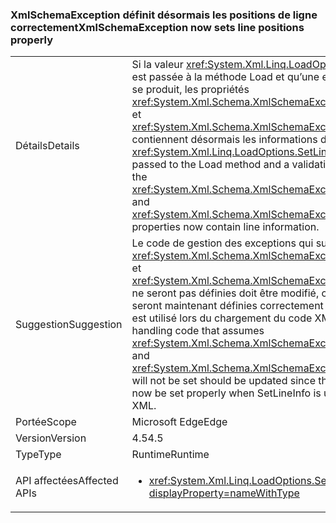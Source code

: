 ### <a name="xmlschemaexception-now-sets-line-positions-properly"></a><span data-ttu-id="9ed77-101">XmlSchemaException définit désormais les positions de ligne correctement</span><span class="sxs-lookup"><span data-stu-id="9ed77-101">XmlSchemaException now sets line positions properly</span></span>

|   |   |
|---|---|
|<span data-ttu-id="9ed77-102">Détails</span><span class="sxs-lookup"><span data-stu-id="9ed77-102">Details</span></span>|<span data-ttu-id="9ed77-103">Si la valeur <xref:System.Xml.Linq.LoadOptions.SetLineInfo> est passée à la méthode Load et qu’une erreur de validation se produit, les propriétés <xref:System.Xml.Schema.XmlSchemaException.LineNumber> et <xref:System.Xml.Schema.XmlSchemaException.LinePosition> contiennent désormais les informations de ligne.</span><span class="sxs-lookup"><span data-stu-id="9ed77-103">If the <xref:System.Xml.Linq.LoadOptions.SetLineInfo> value is passed to the Load method and a validation error occurs, the <xref:System.Xml.Schema.XmlSchemaException.LineNumber> and <xref:System.Xml.Schema.XmlSchemaException.LinePosition> properties now contain line information.</span></span>|
|<span data-ttu-id="9ed77-104">Suggestion</span><span class="sxs-lookup"><span data-stu-id="9ed77-104">Suggestion</span></span>|<span data-ttu-id="9ed77-105">Le code de gestion des exceptions qui suppose que <xref:System.Xml.Schema.XmlSchemaException.LineNumber> et <xref:System.Xml.Schema.XmlSchemaException.LinePosition> ne seront pas définies doit être modifié, car ces propriétés seront maintenant définies correctement quand SetLineInfo est utilisé lors du chargement du code XML.</span><span class="sxs-lookup"><span data-stu-id="9ed77-105">Exception-handling code that assumes <xref:System.Xml.Schema.XmlSchemaException.LineNumber> and <xref:System.Xml.Schema.XmlSchemaException.LinePosition> will not be set should be updated since these properties will now be set properly when SetLineInfo is used while loading XML.</span></span>|
|<span data-ttu-id="9ed77-106">Portée</span><span class="sxs-lookup"><span data-stu-id="9ed77-106">Scope</span></span>|<span data-ttu-id="9ed77-107">Microsoft Edge</span><span class="sxs-lookup"><span data-stu-id="9ed77-107">Edge</span></span>|
|<span data-ttu-id="9ed77-108">Version</span><span class="sxs-lookup"><span data-stu-id="9ed77-108">Version</span></span>|<span data-ttu-id="9ed77-109">4.5</span><span class="sxs-lookup"><span data-stu-id="9ed77-109">4.5</span></span>|
|<span data-ttu-id="9ed77-110">Type</span><span class="sxs-lookup"><span data-stu-id="9ed77-110">Type</span></span>|<span data-ttu-id="9ed77-111">Runtime</span><span class="sxs-lookup"><span data-stu-id="9ed77-111">Runtime</span></span>|
|<span data-ttu-id="9ed77-112">API affectées</span><span class="sxs-lookup"><span data-stu-id="9ed77-112">Affected APIs</span></span>|<ul><li><xref:System.Xml.Linq.LoadOptions.SetLineInfo?displayProperty=nameWithType></li></ul>|

